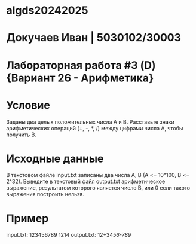 # algds20242025
# Докучаев Иван | 5030102/30003
# Лабораторная работа #3 (D) {Вариант 26 - Арифметика}

# Условие
Заданы два целых положительных числа A и B. Расставьте знаки арифметических
операций (+, -, *, /) между цифрами числа A, чтобы получить B.

# Исходные данные
В текстовом файле input.txt записаны два числа A, B (A <= 10^100, B <= 2^32).
Выведите в текстовый файл output.txt арифметическое выражение, результатом которого является число B, или 0 если такого выражения построить нельзя.

# Пример
input.txt:  123456789 1214
output.txt: 12+34*56-78*9